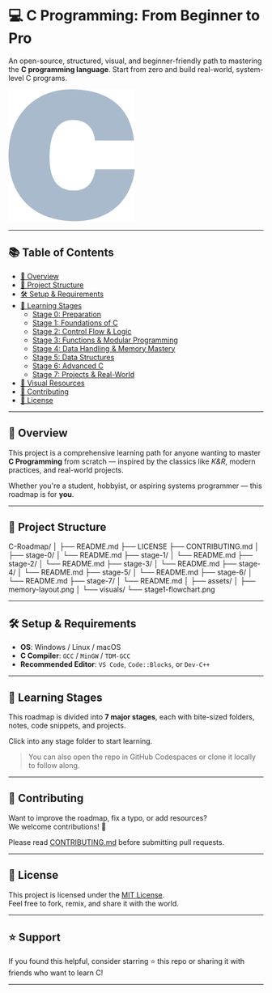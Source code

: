 # 💻 C Programming: From Beginner to Pro

An open-source, structured, visual, and beginner-friendly path to mastering the **C programming language**. Start from zero and build real-world, system-level C programs.

![C Programming Banner](./assets/banner.png)

---

## 📚 Table of Contents

- [🚀 Overview](#-overview)
- [📁 Project Structure](#-project-structure)
- [🛠️ Setup & Requirements](#️-setup--requirements)
- [🧠 Learning Stages](#-learning-stages)
  - [Stage 0: Preparation](./stage-0/)
  - [Stage 1: Foundations of C](./stage-1/)
  - [Stage 2: Control Flow & Logic](./stage-2/)
  - [Stage 3: Functions & Modular Programming](./stage-3/)
  - [Stage 4: Data Handling & Memory Mastery](./stage-4/)
  - [Stage 5: Data Structures](./stage-5/)
  - [Stage 6: Advanced C](./stage-6/)
  - [Stage 7: Projects & Real-World](./stage-7/)
- [📸 Visual Resources](./visuals/)
- [💬 Contributing](#-contributing)
- [📄 License](#-license)

---

## 🚀 Overview

This project is a comprehensive learning path for anyone wanting to master **C Programming** from scratch — inspired by the classics like *K&R*, modern practices, and real-world projects.

Whether you're a student, hobbyist, or aspiring systems programmer — this roadmap is for **you**.

---

## 📁 Project Structure

C-Roadmap/ │ ├── README.md ├── LICENSE ├── CONTRIBUTING.md │ ├── stage-0/ │ └── README.md ├── stage-1/ │ └── README.md ├── stage-2/ │ └── README.md ├── stage-3/ │ └── README.md ├── stage-4/ │ └── README.md ├── stage-5/ │ └── README.md ├── stage-6/ │ └── README.md ├── stage-7/ │ └── README.md │ ├── assets/ │ ├── memory-layout.png │ └── visuals/ └── stage1-flowchart.png 


---

## 🛠️ Setup & Requirements

- **OS**: Windows / Linux / macOS
- **C Compiler**: `GCC` / `MinGW` / `TDM-GCC`
- **Recommended Editor**: `VS Code`, `Code::Blocks`, or `Dev-C++`

---

## 🧠 Learning Stages

This roadmap is divided into **7 major stages**, each with bite-sized folders, notes, code snippets, and projects.

Click into any stage folder to start learning.

> You can also open the repo in GitHub Codespaces or clone it locally to follow along.

---

## 💬 Contributing

Want to improve the roadmap, fix a typo, or add resources?  
We welcome contributions! 🙌

Please read [CONTRIBUTING.md](./CONTRIBUTING.md) before submitting pull requests.

---

## 📄 License

This project is licensed under the [MIT License](./LICENSE).  
Feel free to fork, remix, and share it with the world.

---

## ⭐ Support

If you found this helpful, consider starring ⭐ this repo or sharing it with friends who want to learn C!

---
